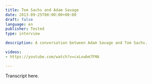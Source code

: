 ```yaml
---
title: Tom Sachs and Adam Savage
date: 2013-09-25T00:00:00+00:00
draft: false
language: en
publisher: Tested
type: interview

description: A conversation between Adam Savage and Tom Sachs.

videos:
- https://youtube.com/watch?v=cxLxwbm7FMA

---
```


Transcript here.
